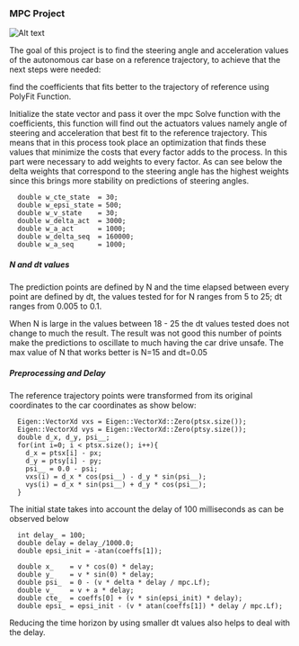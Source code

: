 ### MPC Project
![Alt text](output.gif "MPC")

The goal of this project is to find the steering angle and
acceleration values of the autonomous car base on a reference
trajectory, to achieve that the next steps were needed:

find the coefficients that fits better to the trajectory
of reference using PolyFit Function.

Initialize the state vector and pass it over the mpc Solve function with the coefficients, this function will find out
the actuators values namely angle of steering and acceleration
that best fit to the reference trajectory. This means that in
this process took place an optimization that finds these values that minimize the costs that every factor adds to
the process. In this part were necessary to add weights
to every factor. As can see below the delta weights that
correspond to the steering angle has the highest weights 
since this brings more stability on predictions of steering
angles.

```
  double w_cte_state  = 30;
  double w_epsi_state = 500;
  double w_v_state    = 30;
  double w_delta_act  = 3000;
  double w_a_act      = 1000;
  double w_delta_seq  = 160000;
  double w_a_seq      = 1000;
```

##### N and dt values

The prediction points are defined by N and the time elapsed between every point are defined by dt, the values tested for for N ranges from 5 to 25; dt ranges from 0.005 to 0.1.

When N is large in the values between 18 - 25 the dt values tested does not change to much the result. The result was not good this number of points make the predictions to oscillate to much having the car drive unsafe. The max value of N that works better is N=15 and dt=0.05

##### Preprocessing and Delay

The reference trajectory points were transformed from its original coordinates to the car coordinates as show below:

```
  Eigen::VectorXd vxs = Eigen::VectorXd::Zero(ptsx.size());
  Eigen::VectorXd vys = Eigen::VectorXd::Zero(ptsy.size());
  double d_x, d_y, psi__;
  for(int i=0; i < ptsx.size(); i++){
    d_x = ptsx[i] - px;
    d_y = ptsy[i] - py;
    psi__ = 0.0 - psi;
    vxs(i) = d_x * cos(psi__) - d_y * sin(psi__);
    vys(i) = d_x * sin(psi__) + d_y * cos(psi__);
  }
```

The initial state takes into account the delay of 100 milliseconds as can be observed below

```
  int delay_ = 100;
  double delay = delay_/1000.0;
  double epsi_init = -atan(coeffs[1]);

  double x_    = v * cos(0) * delay;
  double y_    = v * sin(0) * delay;
  double psi_  = 0 - (v * delta * delay / mpc.Lf);
  double v_    = v + a * delay;
  double cte_  = coeffs[0] + (v * sin(epsi_init) * delay);
  double epsi_ = epsi_init - (v * atan(coeffs[1]) * delay / mpc.Lf);
```

Reducing the time horizon by using smaller dt values also helps
to deal with the delay.
